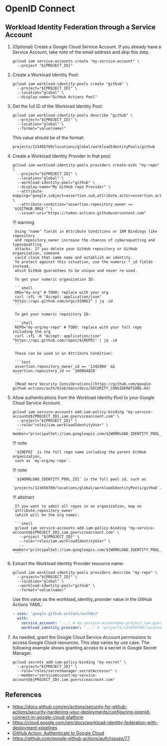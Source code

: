 # OpenID Connect

## Workload Identity Federation through a Service Account

1. (Optional) Create a Google Cloud Service Account. If you already have a
    Service Account, take note of the email address and skip this step.

    ```shell
    gcloud iam service-accounts create "my-service-account" \
      --project "${PROJECT_ID}"
    ```

2. Create a Workload Identity Pool:

    ```shell
    gcloud iam workload-identity-pools create "github" \
      --project="${PROJECT_ID}" \
      --location="global" \
      --display-name="GitHub Actions Pool"
    ```

3. Get the full ID of the Workload Identity Pool:

    ```shell
    gcloud iam workload-identity-pools describe "github" \
      --project="${PROJECT_ID}" \
      --location="global" \
      --format="value(name)"
    ```

    This value should be of the format:

    ```text
    projects/123456789/locations/global/workloadIdentityPools/github
    ```

4. Create a Workload Identity Provider in that pool:

    ```shell
    gcloud iam workload-identity-pools providers create-oidc "my-repo" \
      --project="${PROJECT_ID}" \
      --location="global" \
      --workload-identity-pool="github" \
      --display-name="My GitHub repo Provider" \
      --attribute-mapping="google.subject=assertion.sub,attribute.actor=assertion.actor,attribute.repository=assertion.repository,attribute.repository_owner=assertion.repository_owner" \
      --attribute-condition="assertion.repository_owner == '${GITHUB_ORG}'" \
      --issuer-uri="https://token.actions.githubusercontent.com"
    ```

    !!! warning

        Using "name" fields in Attribute Conditions or IAM Bindings like repository
        and repository_owner increase the chances of cybersquatting and typosquatting
        attacks. If you delete your GitHub repository or GitHub organization, someone
        could claim that same name and establish an identity.
        To protect against this situation, use the numeric *_id fields instead,
        which GitHub guarantees to be unique and never re-used.

        To get your numeric organization ID:

        ```shell
        ORG="my-org" # TODO: replace with your org
        curl -sfL -H "Accept: application/json" "https://api.github.com/orgs/${ORG}" | jq .id
        ```

        To get your numeric repository ID:

        ```shell
        REPO="my-org/my-repo" # TODO: replace with your full repo including the org
        curl -sfL -H "Accept: application/json" "https://api.github.com/repos/${REPO}" | jq .id
        ```

        These can be used in an Attribute Condition:

        ```text
        assertion.repository_owner_id == '1342004' && assertion.repository_id == '260064828'
        ```

        [Read more Security Considerations](https://github.com/google-github-actions/auth/blob/main/docs/SECURITY_CONSIDERATIONS.md)

5. Allow authentications from the Workload Identity Pool to your Google Cloud
   Service Account.

    ```shell
    gcloud iam service-accounts add-iam-policy-binding "my-service-account@${PROJECT_ID}.iam.gserviceaccount.com" \
      --project="${PROJECT_ID}" \
      --role="roles/iam.workloadIdentityUser" \
      --member="principalSet://iam.googleapis.com/${WORKLOAD_IDENTITY_POOL_ID}/attribute.repository/${REPO}"
    ```

    !!! note

        `${REPO}` is the full repo name including the parent GitHub organization,
        such as `my-org/my-repo`.

    !!! note

        `${WORKLOAD_IDENTITY_POOL_ID}` is the full pool id, such as
        `projects/123456789/locations/global/workloadIdentityPools/github`.

    !!! abstract

        If you want to admit all repos in an organization, map on `attribute.repository_owner`
        (which will be the org name):

        ```shell
        gcloud iam service-accounts add-iam-policy-binding "my-service-account@${PROJECT_ID}.iam.gserviceaccount.com" \
          --project "${PROJECT_ID}" \
          --role="roles/iam.workloadIdentityUser" \
          --member="principalSet://iam.googleapis.com/${WORKLOAD_IDENTITY_POOL_ID}/attribute.repository_owner/${ORG_NAME}"
        ```

6. Extract the Workload Identity Provider resource name:

    ```shell
    gcloud iam workload-identity-pools providers describe "my-repo" \
      --project="${PROJECT_ID}" \
      --location="global" \
      --workload-identity-pool="github" \
      --format="value(name)"
    ```

    Use this value as the workload_identity_provider value in the GitHub Actions YAML:

    ```yaml
    - uses: 'google-github-actions/auth@v2'
      with:
        service_account: '...' # my-service-account@my-project.iam.gserviceaccount.com
        workload_identity_provider: '...' # "projects/123456789/locations/global/workloadIdentityPools/github/providers/my-repo"
    ```

7. As needed, grant the Google Cloud Service Account permissions to access
   Google Cloud resources. This step varies by use case.
   The following example shows granting access to a secret in Google Secret Manager.

    ```shell
    gcloud secrets add-iam-policy-binding "my-secret" \
      --project="${PROJECT_ID}" \
      --role="roles/secretmanager.secretAccessor" \
      --member="serviceAccount:my-service-account@${PROJECT_ID}.iam.gserviceaccount.com"
    ```

## References

- https://docs.github.com/en/actions/security-for-github-actions/security-hardening-your-deployments/configuring-openid-connect-in-google-cloud-platform
- https://cloud.google.com/iam/docs/workload-identity-federation-with-deployment-pipelines
- [GitHub Action: Authenticate to Google Cloud](https://github.com/google-github-actions/auth?tab=readme-ov-file#workload-identity-federation-through-a-service-account)
- https://github.com/google-github-actions/auth/issues/77
